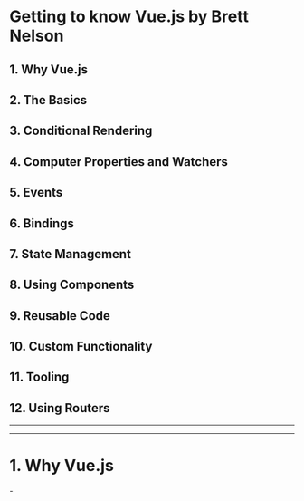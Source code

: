 # Getting to know Vue.js by Brett Nelson

## 1. Why Vue.js
## 2. The Basics
## 3. Conditional Rendering
## 4. Computer Properties and Watchers
## 5. Events
## 6. Bindings
## 7. State Management
## 8. Using Components
## 9. Reusable Code
## 10. Custom Functionality
## 11. Tooling
## 12. Using Routers

---
---

# 1. Why Vue.js

\-